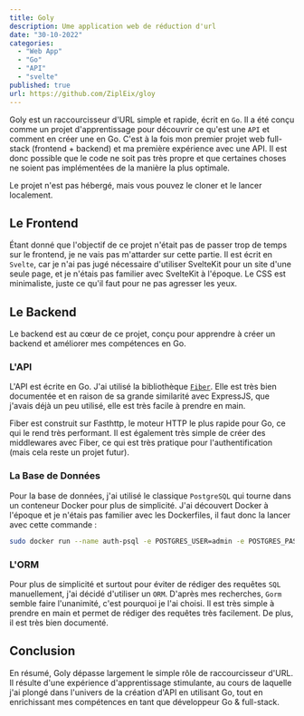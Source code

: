```yaml
---
title: Goly
description: Ume application web de réduction d'url
date: "30-10-2022"
categories:
  - "Web App"
  - "Go"
  - "API"
  - "svelte"
published: true
url: https://github.com/ZiplEix/gloy
---
```


Goly est un raccourcisseur d'URL simple et rapide, écrit en `Go`. Il a été conçu comme un projet d'apprentissage pour découvrir ce qu'est une `API` et comment en créer une en Go. C'est à la fois mon premier projet web full-stack (frontend + backend) et ma première expérience avec une API. Il est donc possible que le code ne soit pas très propre et que certaines choses ne soient pas implémentées de la manière la plus optimale.

Le projet n'est pas hébergé, mais vous pouvez le cloner et le lancer localement.

## Le Frontend

Étant donné que l'objectif de ce projet n'était pas de passer trop de temps sur le frontend, je ne vais pas m'attarder sur cette partie. Il est écrit en `Svelte`, car je n'ai pas jugé nécessaire d'utiliser SvelteKit pour un site d'une seule page, et je n'étais pas familier avec SvelteKit à l'époque. Le CSS est minimaliste, juste ce qu'il faut pour ne pas agresser les yeux.

## Le Backend

Le backend est au cœur de ce projet, conçu pour apprendre à créer un backend et améliorer mes compétences en Go.

### L'API

L'API est écrite en Go. J'ai utilisé la bibliothèque [`Fiber`](https://github.com/gofiber/fiber). Elle est très bien documentée et en raison de sa grande similarité avec ExpressJS, que j'avais déjà un peu utilisé, elle est très facile à prendre en main.

Fiber est construit sur Fasthttp, le moteur HTTP le plus rapide pour Go, ce qui le rend très performant. Il est également très simple de créer des middlewares avec Fiber, ce qui est très pratique pour l'authentification (mais cela reste un projet futur).

### La Base de Données

Pour la base de données, j'ai utilisé le classique `PostgreSQL` qui tourne dans un conteneur Docker pour plus de simplicité. J'ai découvert Docker à l'époque et je n'étais pas familier avec les Dockerfiles, il faut donc la lancer avec cette commande :

```bash
sudo docker run --name auth-psql -e POSTGRES_USER=admin -e POSTGRES_PASSWORD=test -d postgres:14
```

### L'ORM

Pour plus de simplicité et surtout pour éviter de rédiger des requêtes `SQL` manuellement, j'ai décidé d'utiliser un `ORM`. D'après mes recherches, `Gorm` semble faire l'unanimité, c'est pourquoi je l'ai choisi. Il est très simple à prendre en main et permet de rédiger des requêtes très facilement. De plus, il est très bien documenté.

## Conclusion

En résumé, Goly dépasse largement le simple rôle de raccourcisseur d'URL. Il résulte d'une expérience d'apprentissage stimulante, au cours de laquelle j'ai plongé dans l'univers de la création d'API en utilisant Go, tout en enrichissant mes compétences en tant que développeur Go & full-stack.
